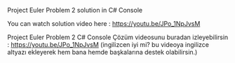 Project Euler Problem 2 solution in C# Console

You can watch solution video here : https://youtu.be/JPo_1NpJvsM

Project Euler Problem 2 C# Console Çözüm videosunu buradan izleyebilirsin : https://youtu.be/JPo_1NpJvsM
(ingilizcen iyi mi? bu videoya ingilizce altyazı ekleyerek hem bana hemde başkalarına destek olabilirsin.)
